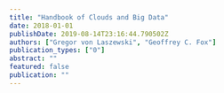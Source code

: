 ```yaml
---
title: "Handbook of Clouds and Big Data"
date: 2018-01-01
publishDate: 2019-08-14T23:16:44.790502Z
authors: ["Gregor von Laszewski", "Geoffrey C. Fox"]
publication_types: ["0"]
abstract: ""
featured: false
publication: ""
---
```


